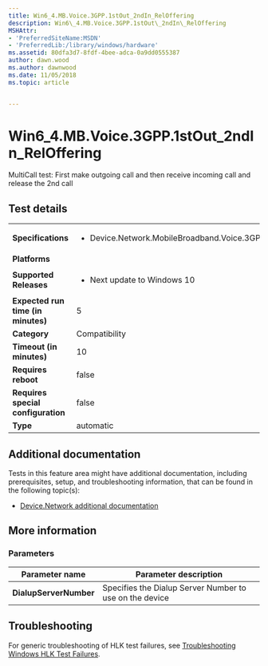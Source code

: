 ```yaml
---
title: Win6_4.MB.Voice.3GPP.1stOut_2ndIn_RelOffering
description: Win6\_4.MB.Voice.3GPP.1stOut\_2ndIn\_RelOffering
MSHAttr:
- 'PreferredSiteName:MSDN'
- 'PreferredLib:/library/windows/hardware'
ms.assetid: 80dfa3d7-8fdf-4bee-adca-0a9dd0555387
author: dawn.wood
ms.author: dawnwood
ms.date: 11/05/2018
ms.topic: article


---
```


# Win6_4.MB.Voice.3GPP.1stOut_2ndIn_RelOffering


MultiCall test: First make outgoing call and then receive incoming call and release the 2nd call

## Test details

|||
|---|---|
| **Specifications**  | <ul><li>Device.Network.MobileBroadband.Voice.3GPP.Discretional</li></ul> |  
| **Platforms**   | <ul></ul> |
| **Supported Releases** | <ul><li>Next update to Windows 10</li></ul> |
|**Expected run time (in minutes)**| 5 |
|**Category**| Compatibility |
|**Timeout (in minutes)**| 10 |
|**Requires reboot**| false |
|**Requires special configuration**| false |
|**Type**| automatic |



## <span id="Additional_documentation"></span><span id="additional_documentation"></span><span id="ADDITIONAL_DOCUMENTATION"></span>Additional documentation


Tests in this feature area might have additional documentation, including prerequisites, setup, and troubleshooting information, that can be found in the following topic(s):

-   [Device.Network additional documentation](device-network-additional-documentation.md)

## <span id="More_information"></span><span id="more_information"></span><span id="MORE_INFORMATION"></span>More information


### <span id="Parameters"></span><span id="parameters"></span><span id="PARAMETERS"></span>Parameters

| Parameter name         | Parameter description                                   |
|------------------------|---------------------------------------------------------|
| **DialupServerNumber** | Specifies the Dialup Server Number to use on the device |



## <span id="Troubleshooting"></span><span id="troubleshooting"></span><span id="TROUBLESHOOTING"></span>Troubleshooting


For generic troubleshooting of HLK test failures, see [Troubleshooting Windows HLK Test Failures](../user/troubleshooting-windows-hlk-test-failures.md).










